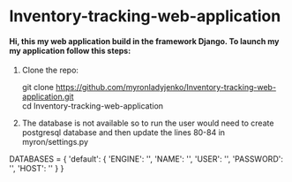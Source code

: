 # Inventory-tracking-web-application

#### Hi, this my web application build in the framework Django. To launch my my application follow this steps:

1. Clone the repo:

    git clone https://github.com/myronladyjenko/Inventory-tracking-web-application.git  
    cd Inventory-tracking-web-application

2. The database is not available so to run the user would need to create postgresql database and then update the lines 80-84 in myron/settings.py

DATABASES = {
    'default': {
        'ENGINE': '',
        'NAME': '',
        'USER': '',
        'PASSWORD': '',
        'HOST': ''
    }
}
